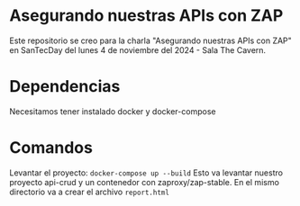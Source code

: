 # Asegurando nuestras APIs con ZAP

Este repositorio se creo para la charla "Asegurando nuestras APIs con ZAP" en SanTecDay del lunes 4 de noviembre del 2024 - Sala The Cavern.

# Dependencias

Necesitamos tener instalado docker y docker-compose

# Comandos

Levantar el proyecto: `docker-compose up --build`
Esto va levantar nuestro proyecto api-crud y un contenedor con zaproxy/zap-stable.
En el mismo directorio va a crear el archivo `report.html`